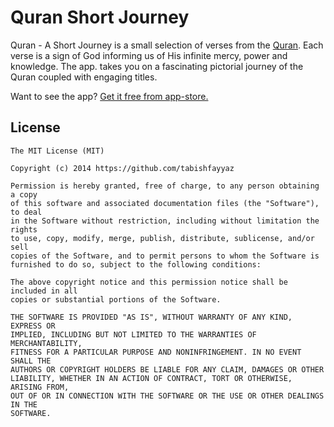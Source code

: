 # Quran Short Journey


Quran - A Short Journey is a small selection of verses from the [Quran](http://quran.com/). Each verse is a sign of God informing us of His infinite mercy, power and knowledge. The app. takes you on a fascinating pictorial journey of the Quran coupled with engaging titles. 

Want to see the app? [Get it free from app-store.](https://itunes.apple.com/us/app/quran-a-short-journey/id554979564?mt=8)

License
---

```
The MIT License (MIT)

Copyright (c) 2014 https://github.com/tabishfayyaz

Permission is hereby granted, free of charge, to any person obtaining a copy
of this software and associated documentation files (the "Software"), to deal
in the Software without restriction, including without limitation the rights
to use, copy, modify, merge, publish, distribute, sublicense, and/or sell
copies of the Software, and to permit persons to whom the Software is
furnished to do so, subject to the following conditions:

The above copyright notice and this permission notice shall be included in all
copies or substantial portions of the Software.

THE SOFTWARE IS PROVIDED "AS IS", WITHOUT WARRANTY OF ANY KIND, EXPRESS OR
IMPLIED, INCLUDING BUT NOT LIMITED TO THE WARRANTIES OF MERCHANTABILITY,
FITNESS FOR A PARTICULAR PURPOSE AND NONINFRINGEMENT. IN NO EVENT SHALL THE
AUTHORS OR COPYRIGHT HOLDERS BE LIABLE FOR ANY CLAIM, DAMAGES OR OTHER
LIABILITY, WHETHER IN AN ACTION OF CONTRACT, TORT OR OTHERWISE, ARISING FROM,
OUT OF OR IN CONNECTION WITH THE SOFTWARE OR THE USE OR OTHER DEALINGS IN THE
SOFTWARE.
 
 ```
